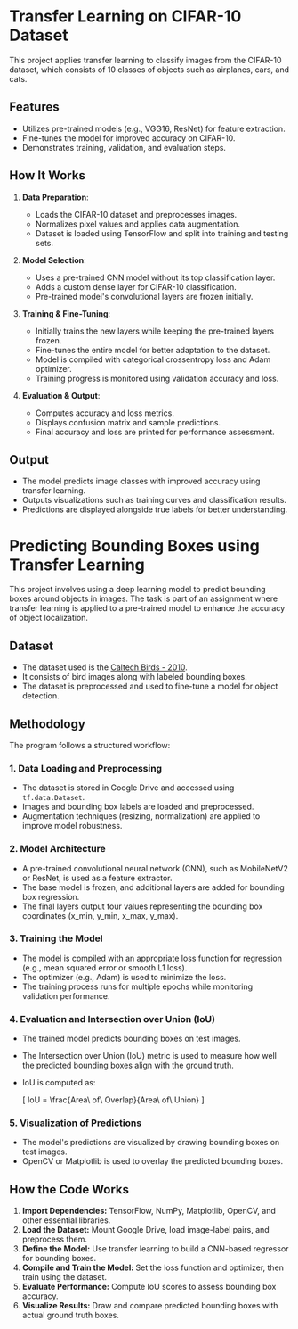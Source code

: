 # Transfer Learning on CIFAR-10 Dataset

This project applies transfer learning to classify images from the CIFAR-10 dataset, which consists of 10 classes of objects such as airplanes, cars, and cats.

## Features
- Utilizes pre-trained models (e.g., VGG16, ResNet) for feature extraction.
- Fine-tunes the model for improved accuracy on CIFAR-10.
- Demonstrates training, validation, and evaluation steps.

## How It Works
1. **Data Preparation**:
   - Loads the CIFAR-10 dataset and preprocesses images.
   - Normalizes pixel values and applies data augmentation.
   - Dataset is loaded using TensorFlow and split into training and testing sets.

2. **Model Selection**:
   - Uses a pre-trained CNN model without its top classification layer.
   - Adds a custom dense layer for CIFAR-10 classification.
   - Pre-trained model's convolutional layers are frozen initially.

3. **Training & Fine-Tuning**:
   - Initially trains the new layers while keeping the pre-trained layers frozen.
   - Fine-tunes the entire model for better adaptation to the dataset.
   - Model is compiled with categorical crossentropy loss and Adam optimizer.
   - Training progress is monitored using validation accuracy and loss.

4. **Evaluation & Output**:
   - Computes accuracy and loss metrics.
   - Displays confusion matrix and sample predictions.
   - Final accuracy and loss are printed for performance assessment.

## Output
- The model predicts image classes with improved accuracy using transfer learning.
- Outputs visualizations such as training curves and classification results.
- Predictions are displayed alongside true labels for better understanding.

# Predicting Bounding Boxes using Transfer Learning

This project involves using a deep learning model to predict bounding boxes around objects in images. The task is part of an assignment where transfer learning is applied to a pre-trained model to enhance the accuracy of object localization.

## Dataset
- The dataset used is the [Caltech Birds - 2010](http://www.vision.caltech.edu/visipedia/CUB-200.html).
- It consists of bird images along with labeled bounding boxes.
- The dataset is preprocessed and used to fine-tune a model for object detection.

## Methodology
The program follows a structured workflow:

### 1. **Data Loading and Preprocessing**
- The dataset is stored in Google Drive and accessed using `tf.data.Dataset`.
- Images and bounding box labels are loaded and preprocessed.
- Augmentation techniques (resizing, normalization) are applied to improve model robustness.

### 2. **Model Architecture**
- A pre-trained convolutional neural network (CNN), such as MobileNetV2 or ResNet, is used as a feature extractor.
- The base model is frozen, and additional layers are added for bounding box regression.
- The final layers output four values representing the bounding box coordinates (x_min, y_min, x_max, y_max).

### 3. **Training the Model**
- The model is compiled with an appropriate loss function for regression (e.g., mean squared error or smooth L1 loss).
- The optimizer (e.g., Adam) is used to minimize the loss.
- The training process runs for multiple epochs while monitoring validation performance.

### 4. **Evaluation and Intersection over Union (IoU)**
- The trained model predicts bounding boxes on test images.
- The Intersection over Union (IoU) metric is used to measure how well the predicted bounding boxes align with the ground truth.
- IoU is computed as:
  
  \[ IoU = \frac{Area\ of\ Overlap}{Area\ of\ Union} \]

### 5. **Visualization of Predictions**
- The model's predictions are visualized by drawing bounding boxes on test images.
- OpenCV or Matplotlib is used to overlay the predicted bounding boxes.

## How the Code Works
1. **Import Dependencies:** TensorFlow, NumPy, Matplotlib, OpenCV, and other essential libraries.
2. **Load the Dataset:** Mount Google Drive, load image-label pairs, and preprocess them.
3. **Define the Model:** Use transfer learning to build a CNN-based regressor for bounding boxes.
4. **Compile and Train the Model:** Set the loss function and optimizer, then train using the dataset.
5. **Evaluate Performance:** Compute IoU scores to assess bounding box accuracy.
6. **Visualize Results:** Draw and compare predicted bounding boxes with actual ground truth boxes.

